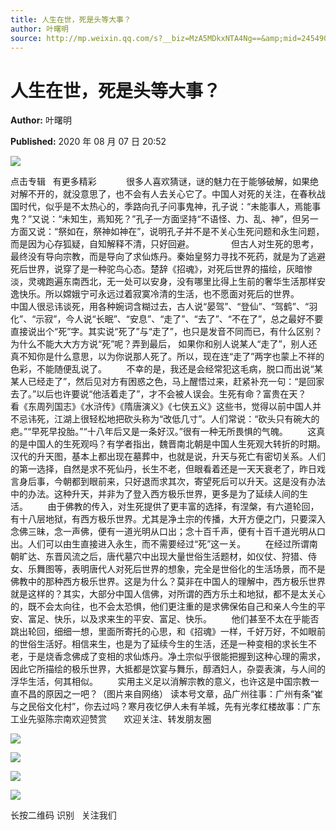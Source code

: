 ```yaml
---
title: 人生在世，死是头等大事？
author: 叶曙明
source: http://mp.weixin.qq.com/s?__biz=MzA5MDkxNTA4Ng==&amp;mid=2454909836&amp;idx=1&amp;sn=97b4c7b71a894915df3e59c00af94b33&amp;chksm=87a23bedb0d5b2fb533e6aab81cc48406c0f4d9098de8d6b2bfd17a78122f5e534ba244ae676#rd
---
```


# 人生在世，死是头等大事？

**Author:** 叶曙明

**Published:** 2020 年 08 月 07 日 20:52

![](https://mmbiz.qpic.cn/mmbiz_gif/Ljib4So7yuWiatGiapD46vqo7m44T8eaq8ibBdQ4X4vb5IjbXPz1oqBTMviaFP6jIJyQee86FMQ2piadtP4aLUjhJk5g/640?wx_fmt=gif)

点击专辑   有更多精彩            很多人喜欢猜谜，谜的魅力在于能够破解，如果绝对解不开的，就没意思了，也不会有人去关心它了。中国人对死的关注，在春秋战国时代，似乎是不太热心的，季路向孔子问事鬼神，孔子说：“未能事人，焉能事鬼？”又说：“未知生，焉知死？”孔子一方面坚持“不语怪、力、乱、神”，但另一方面又说：“祭如在，祭神如神在”，说明孔子并不是不关心生死问题和永生问题，而是因为心存狐疑，自知解释不清，只好回避。               但古人对生死的思考，最终没有导向宗教，而是导向了求仙炼丹。秦始皇努力寻找不死药，就是为了逃避死后世界，说穿了是一种驼鸟心态。楚辞《招魂》，对死后世界的描绘，灰暗惨淡，灵魂跑遍东南西北，无一处可以安身，没有哪里比得上生前的奢华生活那样安逸快乐。所以嫦娥宁可永远过着寂寞冷清的生活，也不愿面对死后的世界。        中国人很忌讳谈死，用各种婉词含糊过去，古人说“晏驾”、“登仙”、“驾鹤”、“羽化”、“示寂”，今人说“长眠”、“安息”、“走了”、“去了”、“不在了”，总之最好不要直接说出个“死”字。其实说“死了”与“走了”，也只是发音不同而已，有什么区别？为什么不能大大方方说“死”呢？弄到最后， 如果你和别人说某人“走了”，别人还真不知你是什么意思，以为你说那人死了。所以，现在连“走了”两字也蒙上不祥的色彩，不能随便乱说了。        不幸的是，我还是会经常犯这毛病，脱口而出说“某某人已经走了”，然后见对方有困惑之色，马上醒悟过来，赶紧补充一句：“是回家去了。”以后也许要说“他活着走了”，才不会被人误会。生死有命？富贵在天？        看《东周列国志》《水浒传》《隋唐演义》《七侠五义》这些书，觉得以前中国人并不忌讳死，江湖上很轻松地把砍头称为“改低几寸”。人们常说：“砍头只有碗大的疤。”“早死早投胎。”“十八年后又是一条好汉。”很有一种无所畏惧的气魄。        这真的是中国人的生死观吗？有学者指出，魏晋南北朝是中国人生死观大转折的时期。汉代的升天图，基本上都出现在墓葬中，也就是说，升天与死亡有密切关系。人们的第一选择，自然是求不死仙丹，长生不老，但眼看着还是一天天衰老了，昨日戏言身后事，今朝都到眼前来，只好退而求其次，寄望死后可以升天。这是没有办法中的办法。这种升天，并非为了登入西方极乐世界，更多是为了延续人间的生活。        由于佛教的传入，对生死提供了更丰富的选择，有涅槃，有六道轮回，有十八层地狱，有西方极乐世界。尤其是净土宗的传播，大开方便之门，只要深入念佛三昧，念一声佛，便有一道光明从口出；念十百千声，便有十百千道光明从口出。人们可以由生直接进入永生，而不需要经过“死”这一关。        在经过所谓南朝旷达、东晋风流之后，唐代墓穴中出现大量世俗生活题材，如仪仗、狩猎、侍女、乐舞图等，表明唐代人对死后世界的想象，完全是世俗化的生活场景，而不是佛教中的那种西方极乐世界。这是为什么？莫非在中国人的理解中，西方极乐世界就是这样的？其实，大部分中国人信佛，对所谓的西方乐土和地狱，都不是太关心的，既不会太向往，也不会太恐惧，他们更注重的是求佛保佑自己和亲人今生的平安、富足、快乐，以及求来生的平安、富足、快乐。        他们甚至不太在乎能否跳出轮回，细细一想，里面所寄托的心思，和《招魂》一样，千好万好，不如眼前的世俗生活好。相信来生，也是为了延续今生的生活，还是一种变相的求长生不老，于是烧香念佛成了变相的求仙炼丹。净土宗似乎很能把握到这种心理的需求，因此它所描绘的极乐世界，大抵都是饮宴与舞乐，醇酒妇人，杂耍表演，与人间的浮华生活，何其相似。        实用主义足以消解宗教的意义，也许这是中国宗教一直不昌的原因之一吧？（图片来自网络） 读本号文章，品广州往事：广州有条“崔与之民俗文化村”，你去过吗？寒月夜忆伊人未有羊城，先有光孝红楼故事：广东工业先驱陈宗南欢迎赞赏       欢迎关注、转发朋友圈

![](https://mmbiz.qpic.cn/mmbiz_jpg/PJWG74pLsMZBQ9fvQxq5TtCxVKZgsn0QdXKxQOBvBOIh8icT0iaydr9WHvbjjwKCQCXTwiajvAibkeRFCLHrJHCVAA/640)

![](https://mmbiz.qpic.cn/mmbiz_jpg/PJWG74pLsMZBQ9fvQxq5TtCxVKZgsn0Qk1uwBb2E54ZLybStFas7lYxqwRsgibldsFIP12eKaSXU6QnruqAlFxg/640)

![](https://mmbiz.qpic.cn/mmbiz_jpg/PJWG74pLsMZBQ9fvQxq5TtCxVKZgsn0QLHHW8j8VrgEmhiauC2nuFMcgBB8XBvstDe2aCGwTFpsCD3BaClqcrBQ/640)

![](https://mmbiz.qpic.cn/mmbiz_jpg/PJWG74pLsMaozLudXOzRblBbJLge0Cicrs08tBnq19cGoN0iacXkFnwOiaiaricDicxGzQZsSSZJMHYB9G7FUAlqCzvw/640)

长按二维码 识别   关注我们

